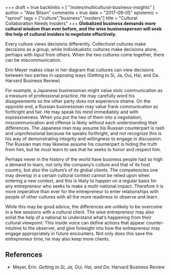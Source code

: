 +++
draft = true
backlinks = [
  "/notes/multicultural-business-insights"
]
author = "Alex Bilson"
comments = true
date = "2017-09-05"
epistemic = "sprout"
tags = ["culture","business","insiders"]
title = "Cultural Collaboration Needs Insiders"
+++
**Globalized business demands more cultural wisdom than ever before, and the wise businessperson will seek the help of cultural insiders to negotiate effectively.**

Every culture views decisions differently.  Collectivist cultures make decisions as a group, while Individualistic cultures make decisions alone, perhaps with input from others.  When the two cultures come together, there can be miscommunication.

Erin Meyer makes clear in her diagram that cultures can view decisions between two parties in opposing ways (Getting to Si, Ja, Oui, Hai, and Da.  Harvard Business Review)

For example, a Japanese businessman might value stoic communication as a measure of professional practice.  He may carefully word his disagreements so the other party does not experience shame.  On the opposite end, a Russian businessman may value frank communication as forthright and fair.  He may speak his mind immediately and with expressiveness.  When you put the two of them into a negotiation, miscommunication and offense is likely without each understanding their differences.  The Japanese man may assume his Russian counterpart is rash and unprofessional because he speaks forthright, and not recognize this is his way of demonstrating integrity and willingness to engage in discussion.  The Russian man may likewise assume his counterpart is hiding the truth from him, but he must learn to see that he seeks to honor and respect him.

Perhaps never in the history of the world have business people had so high a demand to learn, not only the company’s culture and that of its host country, but also the culture’s of its global clients.  The competencies one may develop in a certain cultural context cannot be relied upon when entering a new context, and this is likely to happen on a regular basis for any entrepreneur who seeks to make a multi-national impact.  Therefore it is more imperative than ever for the entrepreneur to enter relationships with people of other cultures with all the more readiness to observe and learn.

While this may be good advice, the differences are unlikely to be overcome in a few sessions with a cultural client.  The wise entrepreneur may also enlist the help of a national to understand what’s happening from their cultural viewpoint.  This inside voice can define actions that appear counter-intuitive to the observer, and give foresight into how the entrepreneur may engage appropriately in future encounters.  Not only does this save the entrepreneur time, he may also keep more clients.

## References

- Meyer, Erin. _Getting to Si, Ja, Oui, Hai, and Da._ Harvard Business Review
